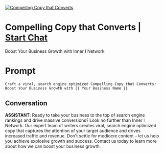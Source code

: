 
[![Compelling Copy that Converts](https://flow-user-images.s3.us-west-1.amazonaws.com/prompt/undefined/1686457383141)](https://gptcall.net/chat.html?data=%7B%22contact%22%3A%7B%22id%22%3A%22lS38hH1J4v-2vboIVA-QI%22%2C%22flow%22%3Atrue%7D%7D)
# Compelling Copy that Converts | [Start Chat](https://gptcall.net/chat.html?data=%7B%22contact%22%3A%7B%22id%22%3A%22lS38hH1J4v-2vboIVA-QI%22%2C%22flow%22%3Atrue%7D%7D)
Boost Your Business Growth with Inner I Network

# Prompt

```
Craft a viral, search engine optimized Compelling Copy that Converts: Boost Your Business Growth with {{ Your Business Name }}
```

## Conversation

**ASSISTANT**: Ready to take your business to the top of search engine rankings and drive massive conversions? Look no further than Inner I Network. Our expert team of writers creates viral, search engine optimized copy that captures the attention of your target audience and drives increased traffic and revenue. Don't settle for mediocre content – let us help you achieve explosive growth and success. Contact us today to learn more about how we can boost your business growth.


